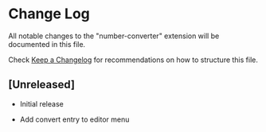 # Change Log

All notable changes to the "number-converter" extension will be documented in this file.

Check [Keep a Changelog](http://keepachangelog.com/) for recommendations on how to structure this file.

## [Unreleased]

- Initial release

- Add convert entry to editor menu